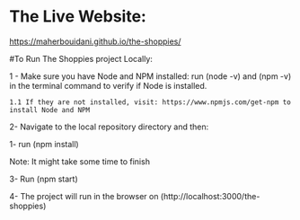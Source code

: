 # The Live Website: 

https://maherbouidani.github.io/the-shoppies/



#To Run The Shoppies project Locally:

1 - Make sure you have Node and NPM installed:
    run (node -v) and (npm -v) in the terminal command to verify if Node is installed.

    1.1 If they are not installed, visit: https://www.npmjs.com/get-npm to install Node and NPM


2- Navigate to the local repository directory and then: 
   
   1- run (npm install)

   Note: It might take some time to finish


3- Run (npm start)

4- The project will run in the browser on (http://localhost:3000/the-shoppies)